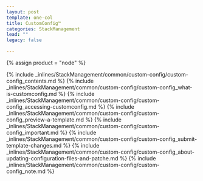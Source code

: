 ```yaml
---
layout: post
template: one-col
title: CustomConfig™
categories: StackManagement
lead: ""
legacy: false

---
```

{% assign product = "node" %}

{% include _inlines/StackManagement/common/custom-config/custom-config_contents.md %}
{% include _inlines/StackManagement/common/custom-config/custom-config_what-is-customconfig.md %}
{% include _inlines/StackManagement/common/custom-config/custom-config_accessing-customconfig.md %}
{% include _inlines/StackManagement/common/custom-config/custom-config_preview-a-template.md %}
{% include _inlines/StackManagement/common/custom-config/custom-config_important.md %}
{% include _inlines/StackManagement/common/custom-config/custom-config_submit-template-changes.md %}
{% include _inlines/StackManagement/common/custom-config/custom-config_about-updating-configuration-files-and-patche.md %}
{% include _inlines/StackManagement/common/custom-config/custom-config_note.md %}
